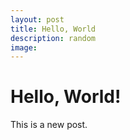 ```yaml
---
layout: post
title: Hello, World
description: random
image: 
---
```


# Hello, World!

This is a new post.
